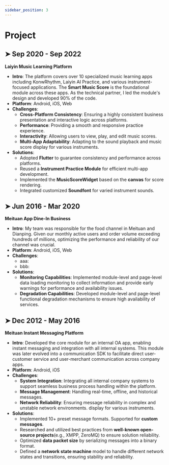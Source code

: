 ```yaml
---
sidebar_position: 3
---
```


# Project

## ➤ Sep 2020 - Sep 2022
**Laiyin Music Learning Platform**
- **Intro**: The platform covers over 10 specialized music learning apps including KonwRhythm, Laiyin AI Practice, and various instrument-focused applications. The **Smart Music Score** is the foundational module across these apps. As the technical partner, I led the module's design and developed 90% of the code.
- **Platform**: Android, iOS, Web
- **Challenges**:
  - **Cross-Platform Consistency**: Ensuring a highly consistent business presentation and interactive logic across platforms.
  - **Performance**: Providing a smooth and responsive practice experience.
  - **Interactivity**: Allowing users to view, play, and edit music scores.
  - **Multi-App Adaptability**: Adapting to the sound playback and music score display for various instruments.
- **Solutions**:
  - Adopted **Flutter** to guarantee consistency and performance across platforms.
  - Reused a **Instrument Practice Module** for efficient multi-app development.
  - Implemented the **MusicScoreWidget** based on the **canvas** for score rendering.
  - Integrated customized **Soundfont** for varied instrument sounds.

## ➤ Jun 2016 - Mar 2020
**Meituan App Dine-In Business**
- **Intro**: My team was responsible for the food channel in Meituan and Dianping. Given our monthly active users and order volume exceeding hundreds of millions, optimizing the performance and reliability of our channel was crucial.
- **Platform**: Android, iOS, Web
- **Challenges**:
  - aaa: 
  - bbb:
- **Solutions**:
  - **Monitoring Capabilities**: Implemented module-level and page-level data loading monitoring to collect information and provide early warnings for performance and availability issues.
  - **Degradation Capabilities**: Developed module-level and page-level functional degradation mechanisms to ensure high availability of services.

## ➤ Dec 2012 - May 2016
**Meituan Instant Messaging Platform**
- **Intro**: Developed the core module for an internal OA app, enabling instant messaging and integration with all internal systems. This module was later evolved into a communication SDK to facilitate direct user-customer service and user-merchant communication across company apps.
- **Platform**: Android, iOS
- **Challenges**:
  - **System Integration**: Integrating all internal company systems to support seamless business process handling within the platform.
  - **Message Management**: Handling real-time, offline, and historical messages.
  - **Network Reliability**: Ensuring message reliability in complex and unstable network environments. display for various instruments.
- **Solutions**:
  - Implemented 10+ preset message formats. Supported for **custom messages**.
  - Researched and utilized best practices from **well-known open-source projects**(e.g., XMPP, ZeroMQ) to ensure solution reliability.
  - Optimized **data packet size** by serializing messages into a binary format.
  - Defined a **network state machine** model to handle different network states and transitions, ensuring stability and reliability.
